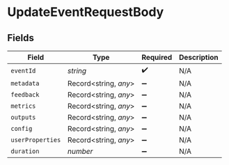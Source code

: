 # UpdateEventRequestBody


## Fields

| Field                 | Type                  | Required              | Description           |
| --------------------- | --------------------- | --------------------- | --------------------- |
| `eventId`             | *string*              | :heavy_check_mark:    | N/A                   |
| `metadata`            | Record<string, *any*> | :heavy_minus_sign:    | N/A                   |
| `feedback`            | Record<string, *any*> | :heavy_minus_sign:    | N/A                   |
| `metrics`             | Record<string, *any*> | :heavy_minus_sign:    | N/A                   |
| `outputs`             | Record<string, *any*> | :heavy_minus_sign:    | N/A                   |
| `config`              | Record<string, *any*> | :heavy_minus_sign:    | N/A                   |
| `userProperties`      | Record<string, *any*> | :heavy_minus_sign:    | N/A                   |
| `duration`            | *number*              | :heavy_minus_sign:    | N/A                   |